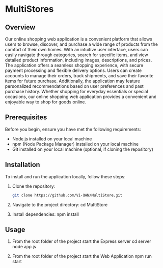 # MultiStores

## Overview
Our online shopping web application is a convenient platform that allows users to browse, discover, and purchase a wide range of products from the comfort of their own homes. With an intuitive user interface, users can easily navigate through categories, search for specific items, and view detailed product information, including images, descriptions, and prices. The application offers a seamless shopping experience, with secure payment processing and flexible delivery options. Users can create accounts to manage their orders, track shipments, and save their favorite items for future purchase. Additionally, the application may feature personalized recommendations based on user preferences and past purchase history. Whether shopping for everyday essentials or special occasions, our online shopping web application provides a convenient and enjoyable way to shop for goods online.

## Prerequisites
Before you begin, ensure you have met the following requirements:
- Node.js installed on your local machine
- npm (Node Package Manager) installed on your local machine
- Git installed on your local machine (optional, if cloning the repository)

## Installation
To install and run the application locally, follow these steps:

1. Clone the repository:
   ```bash
   git clone https://github.com/Vi-QAN/MultiStore.git

2. Navigate to the project directory:
   cd MultiStore

3. Install dependencies:
   npm install

## Usage
1. From the root folder of the project start the Express server
   cd server
   node app.js

2. From the root folder of the project start the Web Application
   npm run start
